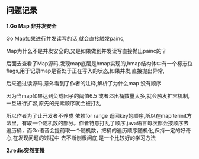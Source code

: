 ## 问题记录

**1.Go Map 非并发安全**

Go Map如果进行并发读写的话,就会直接触发painc, 

Map为什么不是并发安全的,又是如果做到并发读写直接抛出painc的？

后面去查看了Map源码,发现map底层是hmap实现的,hmap结构体中有一个标志位flags,用于记录map是否处于正在写入的状态,如果并发,直接抛出异常,

后来通过读源码,意外看到了作者的注释,解析了为什么map 没有顺序

因为当map如果达到负载因子的阈值6.5 或者溢出桶数量太多,就会触发扩容机制,一旦进行扩容,原先的元素顺序就会被打乱

所以作者为了让开发者不养成 依赖for range 返回key的顺序,所以在mapiterinit方法里，有取一个随机数的部分。作者特意打乱了顺序,java语言每次都会按顺序去遍历桶，而Go语音会提前取一个随机数，把桶的遍历顺序随机化,保持一定的好奇心,在发现问题的过程中 去不断刨根问底,是一个比较好的学习方法

**2.redis突然变慢**